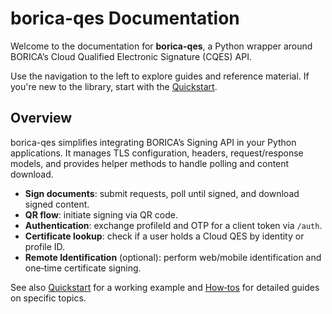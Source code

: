 # borica-qes Documentation

Welcome to the documentation for **borica-qes**, a Python wrapper around BORICA’s Cloud Qualified Electronic Signature (CQES) API.

Use the navigation to the left to explore guides and reference material. If you're new to the library, start with the [Quickstart](quickstart.md).

## Overview

borica-qes simplifies integrating BORICA’s Signing API in your Python applications. It manages TLS configuration, headers, request/response models, and provides helper methods to handle polling and content download.

- **Sign documents**: submit requests, poll until signed, and download signed content.
- **QR flow**: initiate signing via QR code.
- **Authentication**: exchange profileId and OTP for a client token via `/auth`.
- **Certificate lookup**: check if a user holds a Cloud QES by identity or profile ID.
- **Remote Identification** (optional): perform web/mobile identification and one‑time certificate signing.

See also [Quickstart](quickstart.md) for a working example and [How‑tos](howtos/mtls.md) for detailed guides on specific topics.